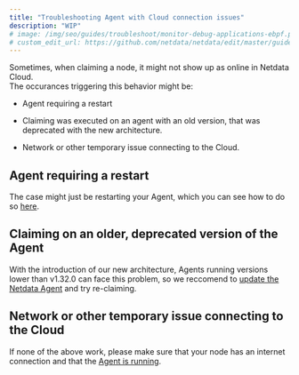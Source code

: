 ```yaml
---
title: "Troubleshooting Agent with Cloud connection issues"
description: "WIP"
# image: /img/seo/guides/troubleshoot/monitor-debug-applications-ebpf.png
# custom_edit_url: https://github.com/netdata/netdata/edit/master/guides/troubleshoot/troubleshoot-agent-not-connecting-to-cloud.md
---
```


Sometimes, when claiming a node, it might not show up as online in Netdata Cloud.  
The occurances triggering this behavior might be:

- Agent requiring a restart

- Claiming was executed on an agent with an old version, that was deprecated with the new architecture.

- Network or other temporary issue connecting to the Cloud.

## Agent requiring a restart

The case might just be restarting your Agent, which you can see how to do so [here](https://learn.netdata.cloud/docs/configure/start-stop-restart).

## Claiming on an older, deprecated version of the Agent

With the introduction of our new architecture, Agents running versions lower than v1.32.0 can face this problem, so we reccomend to [update the Netdata Agent](https://learn.netdata.cloud/docs/agent/packaging/installer/update) and try re-claiming.

## Network or other temporary issue connecting to the Cloud

If none of the above work, please make sure that your node has an internet connection and that the [Agent is running](https://learn.netdata.cloud/docs/configure/start-stop-restart).
